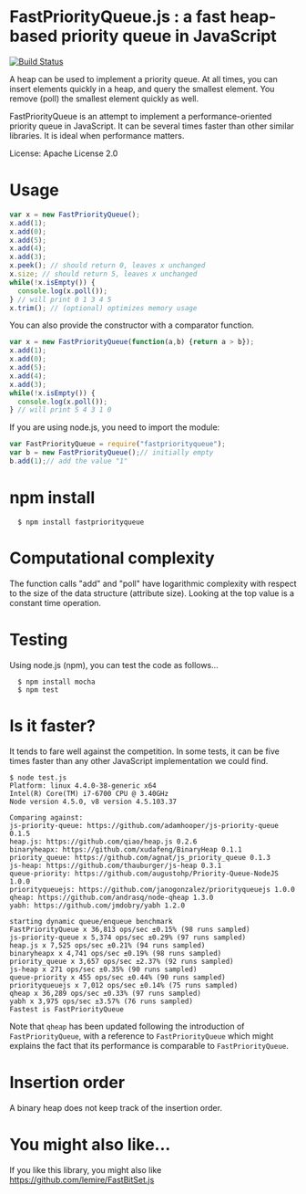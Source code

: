 # FastPriorityQueue.js : a fast heap-based priority queue in JavaScript
[![Build Status](https://travis-ci.org/lemire/FastPriorityQueue.js.png)](https://travis-ci.org/lemire/FastPriorityQueue.js)

A heap can be used to implement a priority queue. At all times, you can insert
elements quickly in a heap, and query the smallest element. You remove (poll)
the smallest element quickly as well.

FastPriorityQueue is an attempt to implement a performance-oriented priority queue
in JavaScript. It can be several times faster than other similar libraries.
It is ideal when performance matters.

License: Apache License 2.0

Usage
===

```javascript
var x = new FastPriorityQueue();
x.add(1);
x.add(0);
x.add(5);
x.add(4);
x.add(3);
x.peek(); // should return 0, leaves x unchanged
x.size; // should return 5, leaves x unchanged
while(!x.isEmpty()) {
  console.log(x.poll());
} // will print 0 1 3 4 5
x.trim(); // (optional) optimizes memory usage
```

You can also provide the constructor with a comparator function.


```javascript
var x = new FastPriorityQueue(function(a,b) {return a > b});
x.add(1);
x.add(0);
x.add(5);
x.add(4);
x.add(3);
while(!x.isEmpty()) {
  console.log(x.poll());
} // will print 5 4 3 1 0 
```

If you are using node.js, you need to import the module:

```javascript
var FastPriorityQueue = require("fastpriorityqueue");
var b = new FastPriorityQueue();// initially empty
b.add(1);// add the value "1"
```
npm install
===

      $ npm install fastpriorityqueue

Computational complexity
===

The function calls "add" and "poll" have logarithmic complexity with respect
to the size of the data structure (attribute size). Looking at the top value
is a constant time operation.



Testing
===

Using node.js (npm), you can test the code as follows...

      $ npm install mocha
      $ npm test

Is it faster?
===

It tends to fare well against the competition.
In some tests, it can be five times faster than any other 
JavaScript implementation we could find.

```
$ node test.js
Platform: linux 4.4.0-38-generic x64
Intel(R) Core(TM) i7-6700 CPU @ 3.40GHz
Node version 4.5.0, v8 version 4.5.103.37

Comparing against:
js-priority-queue: https://github.com/adamhooper/js-priority-queue 0.1.5
heap.js: https://github.com/qiao/heap.js 0.2.6
binaryheapx: https://github.com/xudafeng/BinaryHeap 0.1.1
priority_queue: https://github.com/agnat/js_priority_queue 0.1.3
js-heap: https://github.com/thauburger/js-heap 0.3.1
queue-priority: https://github.com/augustohp/Priority-Queue-NodeJS 1.0.0
priorityqueuejs: https://github.com/janogonzalez/priorityqueuejs 1.0.0
qheap: https://github.com/andrasq/node-qheap 1.3.0
yabh: https://github.com/jmdobry/yabh 1.2.0

starting dynamic queue/enqueue benchmark
FastPriorityQueue x 36,813 ops/sec ±0.15% (98 runs sampled)
js-priority-queue x 5,374 ops/sec ±0.29% (97 runs sampled)
heap.js x 7,525 ops/sec ±0.21% (94 runs sampled)
binaryheapx x 4,741 ops/sec ±0.19% (98 runs sampled)
priority_queue x 3,657 ops/sec ±2.37% (92 runs sampled)
js-heap x 271 ops/sec ±0.35% (90 runs sampled)
queue-priority x 455 ops/sec ±0.44% (90 runs sampled)
priorityqueuejs x 7,012 ops/sec ±0.14% (75 runs sampled)
qheap x 36,289 ops/sec ±0.33% (97 runs sampled)
yabh x 3,975 ops/sec ±3.57% (76 runs sampled)
Fastest is FastPriorityQueue
```

Note that ``qheap`` has been updated following the introduction of ``FastPriorityQueue``, with a reference to ``FastPriorityQueue`` which might explains the fact that its performance is comparable to ``FastPriorityQueue``.

Insertion order
===

A binary heap does not keep track of the insertion order. 

You might also like...
===

If you like this library, you might also like
https://github.com/lemire/FastBitSet.js
